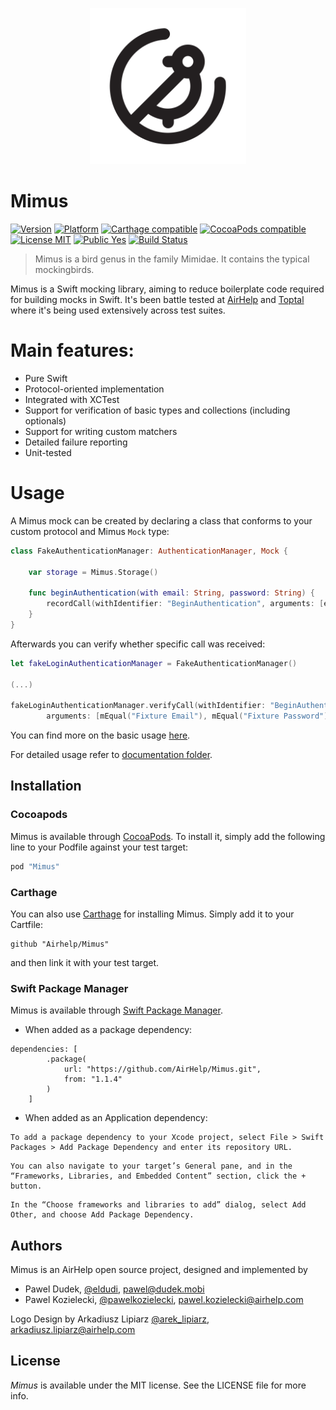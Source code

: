 <p align="center">
  <img src="https://github.com/AirHelp/Mimus/raw/master/Design/mimus%403x.png" width="250" height="250"/>
</p>

# Mimus

[![Version](https://img.shields.io/cocoapods/v/Mimus.svg?style=flat)](http://cocoapods.org/pods/Mimus)
[![Platform](https://img.shields.io/cocoapods/p/Mimus.svg?style=flat)](http://cocoapods.org/pods/Mimus)
[![Carthage compatible](https://img.shields.io/badge/Carthage-compatible-4BC51D.svg?style=flat)](https://github.com/Carthage/Carthage)
[![CocoaPods compatible](https://img.shields.io/badge/CocoaPods-compatible-4BC51D.svg?style=flat)](https://github.com/CocoaPods/CocoaPods)
[![License MIT](https://img.shields.io/badge/License-MIT-blue.svg?style=flat)]()
[![Public Yes](https://img.shields.io/badge/Public-yes-green.svg?style=flat)]()
[![Build Status](https://travis-ci.org/AirHelp/Mimus.svg?branch=master)](https://travis-ci.org/AirHelp/Mimus)

> Mimus is a bird genus in the family Mimidae. It contains the typical mockingbirds.

Mimus is a Swift mocking library, aiming to reduce boilerplate code required for building mocks in Swift. It's been battle tested at [AirHelp](http://airhelp.com) and [Toptal](https://www.toptal.com) where it's being used extensively across test suites.

# Main features:

* Pure Swift
* Protocol-oriented implementation
* Integrated with XCTest
* Support for verification of basic types and collections (including optionals)
* Support for writing custom matchers
* Detailed failure reporting
* Unit-tested

# Usage

A Mimus mock can be created by declaring a class that conforms to your custom protocol and Mimus `Mock` type:

```swift
class FakeAuthenticationManager: AuthenticationManager, Mock {

    var storage = Mimus.Storage()

    func beginAuthentication(with email: String, password: String) {
        recordCall(withIdentifier: "BeginAuthentication", arguments: [email, password])
    }
}
```

Afterwards you can verify whether specific call was received:

```swift
let fakeLoginAuthenticationManager = FakeAuthenticationManager()

(...)

fakeLoginAuthenticationManager.verifyCall(withIdentifier: "BeginAuthentication",
        arguments: [mEqual("Fixture Email"), mEqual("Fixture Password")])
```


You can find more on the basic usage [here](https://github.com/AirHelp/Mimus/blob/master/Documentation/Basics.md).

For detailed usage refer to [documentation folder](https://github.com/AirHelp/Mimus/tree/master/Documentation).

## Installation

### Cocoapods

Mimus is available through [CocoaPods](http://cocoapods.org). To install
it, simply add the following line to your Podfile against your test target:

```ruby
pod "Mimus"
```

### Carthage

You can also use [Carthage](https://github.com/Carthage/Carthage) for installing Mimus.
Simply add it to your Cartfile:

```
github "Airhelp/Mimus"
```

and then link it with your test target.

### Swift Package Manager

Mimus is available through [Swift Package Manager](https://swift.org/package-manager/).

- When added as a package dependency:
```
dependencies: [
        .package(
            url: "https://github.com/AirHelp/Mimus.git",
            from: "1.1.4"
        )
    ]
```

- When added as an Application dependency:
```
To add a package dependency to your Xcode project, select File > Swift Packages > Add Package Dependency and enter its repository URL.
```
```
You can also navigate to your target’s General pane, and in the “Frameworks, Libraries, and Embedded Content” section, click the + button.
```
```
In the “Choose frameworks and libraries to add” dialog, select Add Other, and choose Add Package Dependency.
```

## Authors

Mimus is an AirHelp open source project, designed and implemented by

* Pawel Dudek, [@eldudi](http://twitter.com/eldudi), pawel@dudek.mobi
* Pawel Kozielecki, [@pawelkozielecki](https://twitter.com/pawelkozielecki), pawel.kozielecki@airhelp.com

Logo Design by Arkadiusz Lipiarz [@arek_lipiarz](https://twitter.com/arek_lipiarz), arkadiusz.lipiarz@airhelp.com

## License

*Mimus* is available under the MIT license. See the LICENSE file for more info.
